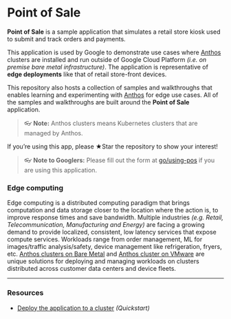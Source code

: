 # Point of Sale

**Point of Sale** is a sample application that simulates a retail store kiosk used to submit and track orders and payments. 

This application is used by Google to demonstrate use cases where [Anthos](https://cloud.google.com/anthos) clusters are installed and run outside of Google Cloud Platform _(i.e. on premise bare metal infrastructure)_. The application is representative of **edge deployments** like that of retail store-front devices. 

This repository also hosts a collection of samples and walkthroughs that enables learning and experimenting with [Anthos](https://cloud.google.com/anthos) for edge use cases. All of the samples and walkthroughs are built around the **Point of Sale** application.

> 👓 **Note:** Anthos clusters means Kubernetes clusters that are managed by Anthos.

If you’re using this app, please ★Star the repository to show your interest!

> 👓 **Note to Googlers:** Please fill out the form at [go/using-pos](http://go/using-pos) if you are using this application.


### Edge computing

Edge computing is a distributed computing paradigm that brings computation and data storage closer to the location where the action is, to improve response times and save bandwidth. Multiple industries _(e.g. Retail, Telecommunication, Manufacturing and Energy)_ are facing a growing demand to provide localized, consistent, low latency services that expose compute services. Workloads range from order management, ML for images/traffic analysis/safety, device management like refrigeration, fryers, etc. [Anthos clusters on Bare Metal](https://cloud.google.com/anthos/clusters/docs/bare-metal) and [Anthos cluster on VMware](https://cloud.google.com/anthos/clusters/docs/on-prem) are unique solutions for deploying and managing workloads on clusters distributed across customer data centers and device fleets. 

---

### Resources
- [Deploy the application to a cluster](/docs/quickstart.md) _(Quickstart)_
